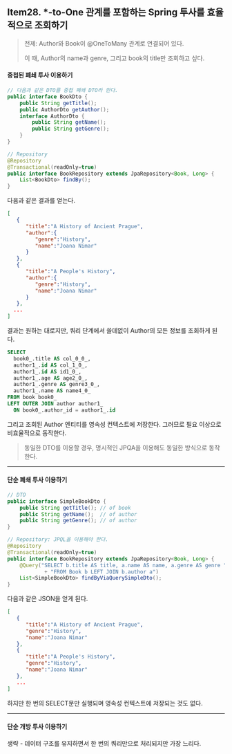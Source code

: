 ## Item28. *-to-One 관계를 포함하는 Spring 투사를 효율적으로 조회하기

> 전제: Author와 Book이 @OneToMany 관계로 연결되어 있다.
> 
> 이 때, Author의 name과 genre, 그리고 book의 title만 조회하고 싶다.

#### 중첩된 폐쇄 투사 이용하기

```java
// 다음과 같은 DTO를 중첩 폐쇄 DTO라 한다.
public interface BookDto {
    public String getTitle();
    public AuthorDto getAuthor();
    interface AuthorDto {
        public String getName();
        public String getGenre();
    }
}

// Repository
@Repository
@Transactional(readOnly=true)
public interface BookRepository extends JpaRepository<Book, Long> {
	List<BookDto> findBy();
}
```

다음과 같은 결과를 얻는다.
```json
[
   {
      "title":"A History of Ancient Prague",
      "author":{
         "genre":"History",
         "name":"Joana Nimar"
      }
   },
   {
      "title":"A People's History",
      "author":{
         "genre":"History",
         "name":"Joana Nimar"
      }
   },
  ...
]
```

결과는 원하는 대로지만, 쿼리 단계에서 쓸데없이 Author의 모든 정보를 조회하게 된다.

```sql
SELECT
  book0_.title AS col_0_0_,
  author1_.id AS col_1_0_,
  author1_.id AS id1_0_,
  author1_.age AS age2_0_,
  author1_.genre AS genre3_0_,
  author1_.name AS name4_0_
FROM book book0_
LEFT OUTER JOIN author author1_
  ON book0_.author_id = author1_.id
```

그리고 조회된 Author 엔티티를 영속성 컨텍스트에 저장한다. 그러므로 필요 이상으로 비효율적으로 동작한다.

> 동일한 DTO를 이용할 경우, 명시적인 JPQA을 이용해도 동일한 방식으로 동작한다.

--- 

#### 단순 폐쇄 투사 이용하기

```java
// DTO
public interface SimpleBookDto {
    public String getTitle(); // of book
    public String getName();  // of author
    public String getGenre(); // of author
}

// Repository: JPQL을 이용해야 한다.
@Repository
@Transactional(readOnly=true)
public interface BookRepository extends JpaRepository<Book, Long> {
	@Query("SELECT b.title AS title, a.name AS name, a.genre AS genre "
			+ "FROM Book b LEFT JOIN b.author a")
	List<SimpleBookDto> findByViaQuerySimpleDto();
}
```

다음과 같은 JSON을 얻게 된다.

```json
[
   {
      "title":"A History of Ancient Prague",
      "genre":"History",
      "name":"Joana Nimar"
   },
   {
      "title":"A People's History",
      "genre":"History",
      "name":"Joana Nimar"
   },
   ...
]
```

하지만 한 번의 SELECT문만 실행되며 영속성 컨텍스트에 저장되는 것도 없다.

---

#### 단순 개방 투사 이용하기

생략 - 데이터 구조를 유지하면서 한 번의 쿼리만으로 처리되지만 가장 느리다.